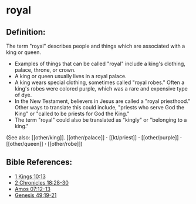 # royal #

## Definition: ##

The term "royal" describes people and things which are associated with a king or queen.

* Examples of things that can be called "royal" include a king's clothing, palace, throne, or crown.
* A king or queen usually lives in a royal palace.
* A king wears special clothing, sometimes called "royal robes." Often a king's robes were colored purple, which was a rare and expensive type of dye.
* In the New Testament, believers in Jesus are called a "royal priesthood." Other ways to translate this could include, "priests who serve God the King" or "called to be priests for God the King."
* The term "royal" could also be translated as "kingly" or "belonging to a king."

(See also: [[other/king]]. [[other/palace]] **·** [[kt/priest]] **·** [[other/purple]] **·** [[other/queen]] **·** [[other/robe]])

## Bible References: ##

* [1 Kings 10:13](en/tn/1ki/help/10/13)
* [2 Chronicles 18:28-30](en/tn/2ch/help/18/28)
* [Amos 07:12-13](en/tn/amo/help/07/12)
* [Genesis 49:19-21](en/tn/gen/help/49/19)